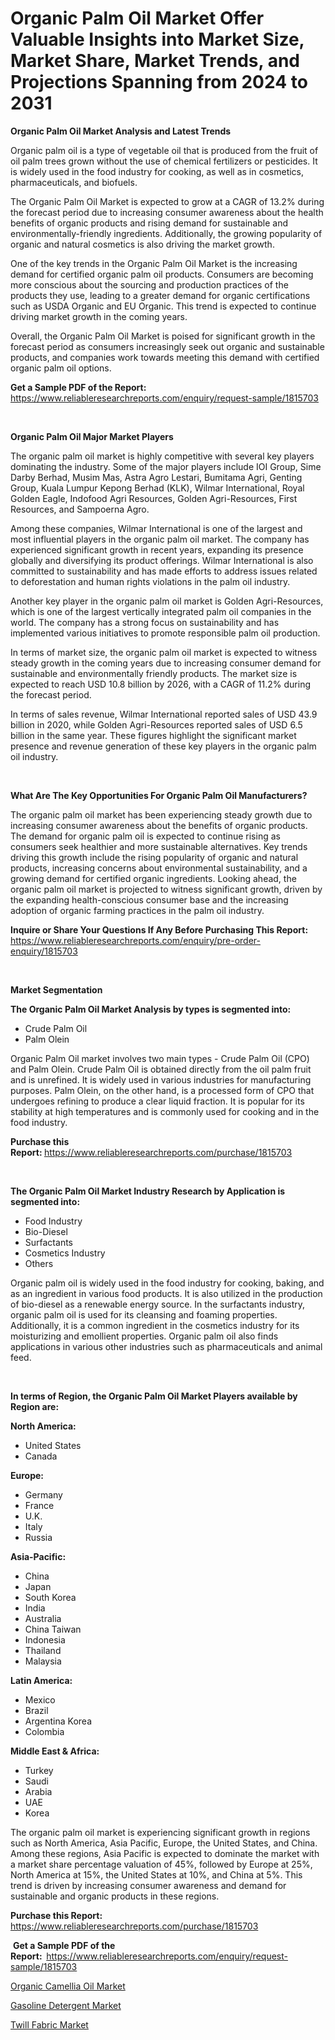 <p><h1>Organic Palm Oil Market Offer Valuable Insights into Market Size, Market Share, Market Trends, and Projections Spanning from 2024 to 2031</h1></p><p><strong>Organic Palm Oil Market Analysis and Latest Trends</strong></p>
<p><p>Organic palm oil is a type of vegetable oil that is produced from the fruit of oil palm trees grown without the use of chemical fertilizers or pesticides. It is widely used in the food industry for cooking, as well as in cosmetics, pharmaceuticals, and biofuels.</p><p>The Organic Palm Oil Market is expected to grow at a CAGR of 13.2% during the forecast period due to increasing consumer awareness about the health benefits of organic products and rising demand for sustainable and environmentally-friendly ingredients. Additionally, the growing popularity of organic and natural cosmetics is also driving the market growth.</p><p>One of the key trends in the Organic Palm Oil Market is the increasing demand for certified organic palm oil products. Consumers are becoming more conscious about the sourcing and production practices of the products they use, leading to a greater demand for organic certifications such as USDA Organic and EU Organic. This trend is expected to continue driving market growth in the coming years.</p><p>Overall, the Organic Palm Oil Market is poised for significant growth in the forecast period as consumers increasingly seek out organic and sustainable products, and companies work towards meeting this demand with certified organic palm oil options.</p></p>
<p><strong>Get a Sample PDF of the Report:&nbsp;</strong> <a href="https://www.reliableresearchreports.com/enquiry/request-sample/1815703">https://www.reliableresearchreports.com/enquiry/request-sample/1815703</a></p>
<p>&nbsp;</p>
<p><strong>Organic Palm Oil Major Market Players</strong></p>
<p><p>The organic palm oil market is highly competitive with several key players dominating the industry. Some of the major players include IOI Group, Sime Darby Berhad, Musim Mas, Astra Agro Lestari, Bumitama Agri, Genting Group, Kuala Lumpur Kepong Berhad (KLK), Wilmar International, Royal Golden Eagle, Indofood Agri Resources, Golden Agri-Resources, First Resources, and Sampoerna Agro.</p><p>Among these companies, Wilmar International is one of the largest and most influential players in the organic palm oil market. The company has experienced significant growth in recent years, expanding its presence globally and diversifying its product offerings. Wilmar International is also committed to sustainability and has made efforts to address issues related to deforestation and human rights violations in the palm oil industry.</p><p>Another key player in the organic palm oil market is Golden Agri-Resources, which is one of the largest vertically integrated palm oil companies in the world. The company has a strong focus on sustainability and has implemented various initiatives to promote responsible palm oil production.</p><p>In terms of market size, the organic palm oil market is expected to witness steady growth in the coming years due to increasing consumer demand for sustainable and environmentally friendly products. The market size is expected to reach USD 10.8 billion by 2026, with a CAGR of 11.2% during the forecast period.</p><p>In terms of sales revenue, Wilmar International reported sales of USD 43.9 billion in 2020, while Golden Agri-Resources reported sales of USD 6.5 billion in the same year. These figures highlight the significant market presence and revenue generation of these key players in the organic palm oil industry.</p></p>
<p>&nbsp;</p>
<p><strong>What Are The Key Opportunities For Organic Palm Oil Manufacturers?</strong></p>
<p><p>The organic palm oil market has been experiencing steady growth due to increasing consumer awareness about the benefits of organic products. The demand for organic palm oil is expected to continue rising as consumers seek healthier and more sustainable alternatives. Key trends driving this growth include the rising popularity of organic and natural products, increasing concerns about environmental sustainability, and a growing demand for certified organic ingredients. Looking ahead, the organic palm oil market is projected to witness significant growth, driven by the expanding health-conscious consumer base and the increasing adoption of organic farming practices in the palm oil industry.</p></p>
<p><strong>Inquire or Share Your Questions If Any Before Purchasing This Report:</strong> <a href="https://www.reliableresearchreports.com/enquiry/pre-order-enquiry/1815703">https://www.reliableresearchreports.com/enquiry/pre-order-enquiry/1815703</a></p>
<p>&nbsp;</p>
<p><strong>Market Segmentation</strong></p>
<p><strong>The Organic Palm Oil Market Analysis by types is segmented into:</strong></p>
<p><ul><li>Crude Palm Oil</li><li>Palm Olein</li></ul></p>
<p><p>Organic Palm Oil market involves two main types - Crude Palm Oil (CPO) and Palm Olein. Crude Palm Oil is obtained directly from the oil palm fruit and is unrefined. It is widely used in various industries for manufacturing purposes. Palm Olein, on the other hand, is a processed form of CPO that undergoes refining to produce a clear liquid fraction. It is popular for its stability at high temperatures and is commonly used for cooking and in the food industry.</p></p>
<p><strong>Purchase this Report:&nbsp;</strong><a href="https://www.reliableresearchreports.com/purchase/1815703">https://www.reliableresearchreports.com/purchase/1815703</a></p>
<p>&nbsp;</p>
<p><strong>The Organic Palm Oil Market Industry Research by Application is segmented into:</strong></p>
<p><ul><li>Food Industry</li><li>Bio-Diesel</li><li>Surfactants</li><li>Cosmetics Industry</li><li>Others</li></ul></p>
<p><p>Organic palm oil is widely used in the food industry for cooking, baking, and as an ingredient in various food products. It is also utilized in the production of bio-diesel as a renewable energy source. In the surfactants industry, organic palm oil is used for its cleansing and foaming properties. Additionally, it is a common ingredient in the cosmetics industry for its moisturizing and emollient properties. Organic palm oil also finds applications in various other industries such as pharmaceuticals and animal feed.</p></p>
<p>&nbsp;</p>
<p><strong>In terms of Region, the Organic Palm Oil Market Players available by Region are:</strong></p>
<p>
    <p> <strong> North America: </strong>
        <ul>
            <li>United States</li>
            <li>Canada</li>
        </ul>
        </p> 
    <p> <strong> Europe: </strong>
        <ul>
            <li>Germany</li>
            <li>France</li>
            <li>U.K.</li>
            <li>Italy</li>
            <li>Russia</li>
        </ul>
        </p> 
    <p> <strong> Asia-Pacific: </strong>
        <ul>
            <li>China</li>
            <li>Japan</li>
            <li>South Korea</li>
            <li>India</li>
            <li>Australia</li>
            <li>China Taiwan</li>
            <li>Indonesia</li>
            <li>Thailand</li>
            <li>Malaysia</li>
        </ul>
        </p> 
    <p> <strong> Latin America: </strong>
        <ul>
            <li>Mexico</li>
            <li>Brazil</li>
            <li>Argentina Korea</li>
            <li>Colombia</li>
        </ul>
        </p> 
    <p> <strong> Middle East & Africa: </strong>
        <ul>
            <li>Turkey</li>
            <li>Saudi</li>
            <li>Arabia</li>
            <li>UAE</li>
            <li>Korea</li>
        </ul>
    </p>
    </p>
<p><p>The organic palm oil market is experiencing significant growth in regions such as North America, Asia Pacific, Europe, the United States, and China. Among these regions, Asia Pacific is expected to dominate the market with a market share percentage valuation of 45%, followed by Europe at 25%, North America at 15%, the United States at 10%, and China at 5%. This trend is driven by increasing consumer awareness and demand for sustainable and organic products in these regions.</p></p>
<p><strong>Purchase this Report: </strong><a href="https://www.reliableresearchreports.com/purchase/1815703">https://www.reliableresearchreports.com/purchase/1815703</a></p>
<p>&nbsp;<strong>Get a Sample PDF of the Report:&nbsp;&nbsp;</strong><a href="https://www.reliableresearchreports.com/enquiry/request-sample/1815703">https://www.reliableresearchreports.com/enquiry/request-sample/1815703</a></p>
<p><strong></strong></p>
<p><p><a href="https://github.com/Sinjinluong3e0awx2m195k76/Market-Research-Report-List-1/blob/main/organic-camellia-oil-market.md">Organic Camellia Oil Market</a></p><p><a href="https://github.com/beatblasta/Market-Research-Report-List-2/blob/main/gasoline-detergent-market.md">Gasoline Detergent Market</a></p><p><a href="https://github.com/shotows/Market-Research-Report-List-1/blob/main/twill-fabric-market.md">Twill Fabric Market</a></p></p>